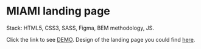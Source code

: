 # MIAMI landing page
Stack: HTML5, CSS3, SASS, Figma, BEM methodology, JS.

Click the link to see [DEMO](https://oksana-onopa.github.io/MIAMI-landing/).
Design of the landing page you could find [here](https://www.figma.com/file/nHz8bflIwJaWP3P99vKTH5/miami_home_new?node-id=16033%3A3).
